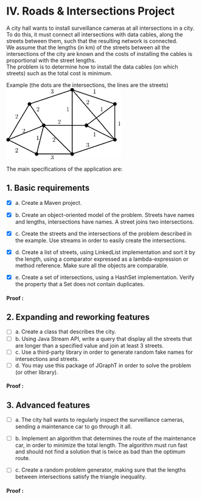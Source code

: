 # IV. Roads & Intersections Project

A city hall wants to install surveillance cameras at all intersections in a city.
<br>To do this, it must connect all intersections with data cables, along the streets between them, such that the resulting network is connected.
<br>We assume that the lengths (in km) of the streets between all the intersections of the city are known and the costs of installing the cables is proportional with the street lengths.
<br>The problem is to determine how to install the data cables (on which streets) such as the total cost is minimum.

Example (the dots are the intersections, the lines are the streets)
<br>
![img.png](src/main/resources/img.png)

The main specifications of the application are:

## 1. Basic requirements


- [x] a. Create a Maven project.
- [x] b. Create an object-oriented model of the problem. Streets have names and lengths, intersections have names. A street joins two intersections.
- [x] c. Create the streets and the intersections of the problem described in the example. Use streams in order to easily create the intersections.
- [x] d. Create a list of streets, using LinkedList implementation and sort it by the length, using a comparator expressed as a lambda-expression or method reference. Make sure all the objects are comparable.
- [x] e. Create a set of intersections, using a HashSet implementation. Verify the property that a Set does not contain duplicates.


#### Proof :

## 2. Expanding and reworking features

- [ ] a. Create a class that describes the city.
- [ ] b. Using Java Stream API, write a query that display all the streets that are longer than a specified value and join at least 3 streets.
- [ ] c. Use a third-party library in order to generate random fake names for intersections and streets.
- [ ] d. You may use this package of JGraphT in order to solve the problem (or other library).

#### Proof :

## 3. Advanced features

- [ ] a. The city hall wants to regularly inspect the surveillance cameras, sending a maintenance car to go through it all.
- [ ] b. Implement an algorithm that determines the route of the maintenance car, in order to minimize the total length. The algorithm must run fast and should not find a solution that is twice as bad than the optimum route.
- [ ] c. Create a random problem generator, making sure that the lengths between intersections satisfy the triangle inequality.


#### Proof :

